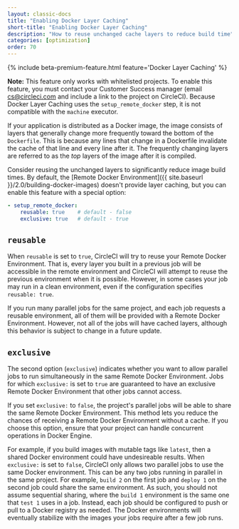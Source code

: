 ```yaml
---
layout: classic-docs
title: "Enabling Docker Layer Caching"
short-title: "Enabling Docker Layer Caching"
description: "How to reuse unchanged cache layers to reduce build time"
categories: [optimization]
order: 70
---
```


{% include beta-premium-feature.html feature='Docker Layer Caching' %}

**Note:** This feature only works with whitelisted projects. To enable this feature, you must contact your Customer Success manager (email cs@circleci.com and include a link to the project on CircleCI). Because Docker Layer Caching uses the `setup_remote_docker` step, it is not compatible with the `machine` executor.

If your application is distributed as a Docker image, the image consists of layers that generally change more frequently toward the bottom of the `Dockerfile`. This is because any lines that change in a Dockerfile invalidate the cache of that line and every line after it. The frequently changing layers are referred to as the *top* layers of the image after it is compiled.

Consider reusing the unchanged layers to significantly reduce image build times. By default, the [Remote Docker Environment]({{ site.baseurl }}/2.0/building-docker-images) doesn't provide layer caching, but you can enable this feature with a special option:

``` YAML
- setup_remote_docker:
    reusable: true    # default - false
    exclusive: true   # default - true
```

## **`reusable`**

When `reusable` is set to `true`, CircleCI will try to reuse your Remote Docker Environment. That is, every layer you built in a previous job will be accessible in the remote environment and CircleCI will attempt to reuse the previous environment when it is possible. However, in some cases your job may run in a clean environment, even if the configuration specifies `reusable: true`.

If you run many parallel jobs for the same project, and each job requests a reusable environment, all of them will be provided with a Remote Docker Environment. However, not all of the jobs will have cached layers, although this behavior is subject to change in a future update.

## **`exclusive`**

The second option (`exclusive`) indicates whether you want to allow parallel jobs to run simultaneously in the same Remote Docker Environment. Jobs for which `exclusive:` is set to `true` are guaranteed to have an exclusive Remote Docker Environment that other jobs cannot access.

If you set `exclusive:` to `false`, the project's parallel jobs will be able to share the same Remote Docker Environment. This method lets you reduce the chances of receiving a Remote Docker Environment without a cache. If you choose this option, ensure that your project can handle concurrent operations in Docker Engine.

For example, if you build images with mutable tags like `latest`, then a shared Docker environment could have undesireable results. When `exclusive:` is set to `false`, CircleCI only allows two parallel jobs to use the same Docker environment.  This can be any two jobs running in parallel in the same project.  For example, `build 2` on the first job and `deploy 1` on the second job could share the same environment.  As such, you should not assume sequential sharing, where the `build 1` environment is the same one that `test 1` uses in a job.  Instead, each job should be configured to push or pull to a Docker registry as needed.  The Docker environments will eventually stabilize with the images your jobs require after a few job runs.
